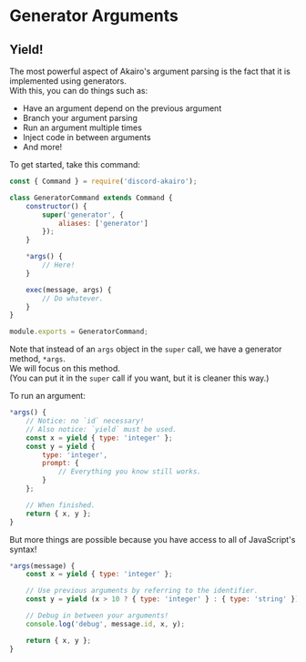 # Generator Arguments

## Yield!

The most powerful aspect of Akairo's argument parsing is the fact that it is implemented using generators.  
With this, you can do things such as:
- Have an argument depend on the previous argument
- Branch your argument parsing
- Run an argument multiple times
- Inject code in between arguments
- And more!

To get started, take this command:  

```js
const { Command } = require('discord-akairo');

class GeneratorCommand extends Command {
    constructor() {
        super('generator', {
            aliases: ['generator']
        });
    }

    *args() {
        // Here!
    }

    exec(message, args) {
        // Do whatever.
    }
}

module.exports = GeneratorCommand;
```

Note that instead of an `args` object in the `super` call, we have a generator method, `*args`.  
We will focus on this method.  
(You can put it in the `super` call if you want, but it is cleaner this way.)  

To run an argument:  

```js
*args() {
    // Notice: no `id` necessary!
    // Also notice: `yield` must be used.
    const x = yield { type: 'integer' };
    const y = yield {
        type: 'integer',
        prompt: {
            // Everything you know still works.
        }
    };

    // When finished.
    return { x, y };
}
```

But more things are possible because you have access to all of JavaScript's syntax!  

```js
*args(message) {
    const x = yield { type: 'integer' };

    // Use previous arguments by referring to the identifier.
    const y = yield (x > 10 ? { type: 'integer' } : { type: 'string' });

    // Debug in between your arguments!
    console.log('debug', message.id, x, y);

    return { x, y };
}
```
